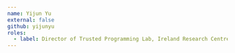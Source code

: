 ```yaml
---
name: Yijun Yu
external: false
github: yijunyu
roles:
  - label: Director of Trusted Programming Lab, Ireland Research Centre, Huawei
---
```

